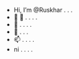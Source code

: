- Hi, I’m @Ruskhar . . .
- 👀 👀 . . . .
- 🌱 . . . .
- 💞️ . . . 
- 📫 . . . .
- ni . . . .

<!---
Ruskhar/Ruskhar is a ✨ special ✨ repository because its `README.md` (this file) appears on your GitHub profile.
You can click the Preview link to take a look at your changes.
--->

